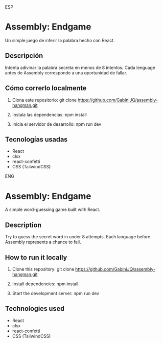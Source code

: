 ESP

# Assembly: Endgame

Un simple juego de inferir la palabra hecho con React.

## Descripción

Intenta adivinar la palabra secreta en menos de 8 intentos. Cada lenguage antes de Assembly corresponde a una oportunidad de fallar.

## Cómo correrlo localmente

1. Clona este repositorio:
   git clone https://github.com/GabiniJQ/assembly-hangman.git

2. Instala las dependencias:
   npm install

3. Inicia el servidor de desarrollo:
   npm run dev

## Tecnologías usadas

- React
- clsx
- react-confetti
- CSS (TailwindCSS)

ENG

# Assembly: Endgame

A simple word-guessing game built with React.

## Description

Try to guess the secret word in under 8 attempts. Each language before Assembly represents a chance to fail.

## How to run it locally

1. Clone this repository:
   git clone https://github.com/GabiniJQ/assembly-hangman.git

2. Install dependencies:
   npm install

3. Start the development server:
   npm run dev

## Technologies used

- React
- clsx
- react-confetti
- CSS (TailwindCSS)
